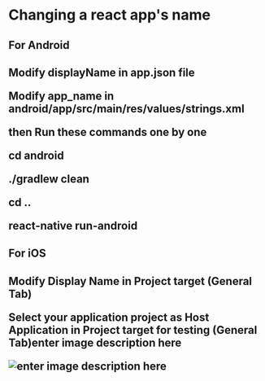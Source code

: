 <h1>Changing a react app's name</h1>

<h2>For Android<h2>

Modify displayName in app.json file

Modify app_name in android/app/src/main/res/values/strings.xml

then Run these commands one by one

cd android

./gradlew clean

cd ..

react-native run-android

<h2>For iOS<h2>

Modify Display Name in Project target (General Tab)

Select your application project as Host Application in Project target for testing (General Tab)enter image description here

<img src="https://i.stack.imgur.com/PYp4A.png" alt="enter image description here">
